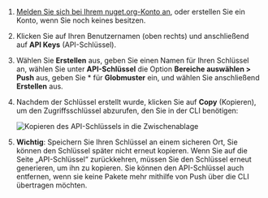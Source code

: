 1. [Melden Sie sich bei Ihrem nuget.org-Konto an](https://www.nuget.org/users/account/LogOn?returnUrl=%2F), oder erstellen Sie ein Konto, wenn Sie noch keines besitzen.

1. Klicken Sie auf Ihren Benutzernamen (oben rechts) und anschließend auf **API Keys** (API-Schlüssel).

1. Wählen Sie **Erstellen** aus, geben Sie einen Namen für Ihren Schlüssel an, wählen Sie unter **API-Schlüssel** die Option **Bereiche auswählen > Push** aus, geben Sie * für **Globmuster** ein, und wählen Sie anschließend **Erstellen** aus.

1. Nachdem der Schlüssel erstellt wurde, klicken Sie auf **Copy** (Kopieren), um den Zugriffsschlüssel abzurufen, den Sie in der CLI benötigen:

    ![Kopieren des API-Schlüssels in die Zwischenablage](../media/QS_Create-02-APIKey.png)

1. **Wichtig**: Speichern Sie Ihren Schlüssel an einem sicheren Ort, Sie können den Schlüssel später nicht erneut kopieren. Wenn Sie auf die Seite „API-Schlüssel“ zurückkehren, müssen Sie den Schlüssel erneut generieren, um ihn zu kopieren. Sie können den API-Schlüssel auch entfernen, wenn sie keine Pakete mehr mithilfe von Push über die CLI übertragen möchten.
